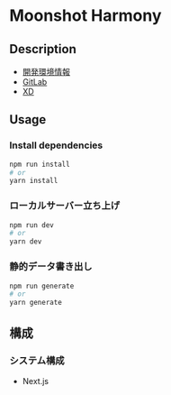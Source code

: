 # Moonshot Harmony

## Description

- [開発環境情報](https://docs.google.com/spreadsheets/d/1rYdLfBRMQgi3PCh7LwPfTKqz1WZBxk9bgM3962pR4Yk/edit?usp=sharing)
- [GitLab](https://gitlab.sonicjam.jp/MS-Millenia)
- [XD](https://xd.adobe.com/landing/cloud-documents/ja/index.html?name=https%3A%2F%2Fcc-api-storage.adobe.io%2Fid%2Furn%3Aaaid%3Asc%3AUS%3A7580a576-0b8c-4feb-bc79-9670b15ffe04)

## Usage

### Install dependencies

```bash
npm run install
# or
yarn install
```

### ローカルサーバー立ち上げ

```bash
npm run dev
# or
yarn dev
```

### 静的データ書き出し

```bash
npm run generate
# or
yarn generate
```

## 構成

### システム構成

- Next.js
